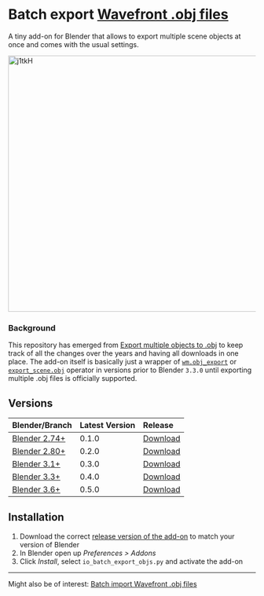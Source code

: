 # Batch export [Wavefront .obj files](https://en.wikipedia.org/wiki/Wavefront_.obj_file)

A tiny add-on for Blender that allows to export multiple scene objects at once and comes with the usual settings.

<img width="522" alt="j1tkH" src="https://github.com/p2or/blender-batch-export-wavefront-obj/assets/512368/80ef69a0-e759-4fe8-b13c-18470983efd0">

### Background

This repository has emerged from [Export multiple objects to .obj](https://blender.stackexchange.com/q/5382/3710) to keep track of all the changes over the years and having all downloads in one place. The add-on itself is basically just a wrapper of [`wm.obj_export`](https://docs.blender.org/api/current/bpy.ops.wm.html?highlight=obj_import#bpy.ops.wm.obj_export) or [`export_scene.obj`](https://docs.blender.org/api/blender_python_api_2_74_5/bpy.ops.export_scene.html?highlight=import_scene.obj#bpy.ops.export_scene.obj) operator in versions prior to Blender `3.3.0` until exporting multiple .obj files is officially supported.

## Versions

| Blender/Branch | Latest Version | Release | 
| :------ | :--- | :------ |
| [Blender 2.74+](../../tree/Blender-2.74+)    | 0.1.0 | [Download](../../releases/download/0.1.0/io_batch_export_objs.py) |
| [Blender 2.80+](../../tree/Blender-2.80+)    | 0.2.0 | [Download](../../releases/download/0.2.0/io_batch_export_objs.py) |
| [Blender 3.1+](../../tree/Blender-3.1+)      | 0.3.0 | [Download](../../releases/download/0.3.0/io_batch_export_objs.py) |
| [Blender 3.3+](../../tree/Blender-3.3+)      | 0.4.0 | [Download](../../releases/download/0.4.0/io_batch_export_objs.py) |
| [Blender 3.6+](../../tree/Blender-3.6+)      | 0.5.0 | [Download](../../releases/download/0.5.0/io_batch_export_objs.py) |


## Installation

1. Download the correct [release version of the add-on](#Versions) to match your version of Blender
1. In Blender open up *Preferences > Addons*
1. Click *Install*, select `io_batch_export_objs.py` and activate the add-on

----

Might also be of interest: [Batch import Wavefront .obj files](https://github.com/p2or/blender-batch-import-wavefront-obj)
